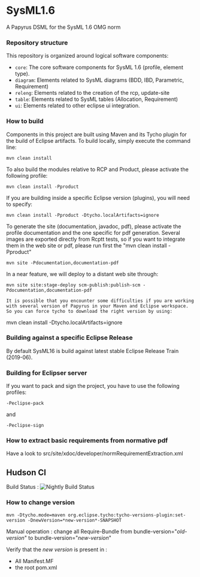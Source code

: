 # SysML1.6
A Papyrus DSML for the SysML 1.6 OMG norm

### Repository structure ###

This repository is organized around logical software components:

* `core`: The core software components for SysML 1.6 (profile, element type).
* `diagram`: Elements related to SysML diagrams (BDD, IBD, Parametric, Requirement)
* `releng`: Elements related to the creation of the rcp, update-site
* `table`: Elements related to SysML tables (Allocation, Requirement)
* `ui`: Elements related to other eclipse ui integration.

### How to build ###

Components in this project are built using Maven and its Tycho plugin for the build of Eclipse artifacts.
To build locally, simply execute the command line:

```
mvn clean install
```

To also build the modules relative to RCP and Product, please activate the following profile:

```
mvn clean install -Pproduct
```

If you are building inside a specific Eclipse version (plugins), you will need to specify:

```
mvn clean install -Pproduct -Dtycho.localArtifacts=ignore
```

To generate the site (documentation, javadoc, pdf), please activate the profile documentation and the one specific for pdf generation.
Several images are exported directly from Rcptt tests, so if you want to integrate them in the web site or pdf, please run first the "mvn clean install -Pproduct"

```
mvn site -Pdocumentation,documentation-pdf
```

In a near feature, we will deploy to a distant web site through:

```
mvn site site:stage-deploy scm-publish:publish-scm -Pdocumentation,documentation-pdf

It is possible that you encounter some difficulties if you are working with several version of Papyrus in your Maven and Eclipse workspace.
So you can force tycho to download the right version by using:

```
mvn clean install -Dtycho.localArtifacts=ignore 

### Building against a specific Eclipse Release ###

By default SysML16 is build against latest stable Eclipse Release Train (2019-06).

### Building for Eclipser server ###

If you want to pack and sign the project, you have to use the following profiles:

```
-Peclipse-pack
```

and

```
-Peclipse-sign
```

### How to extract basic requirements from normative pdf ###

Have a look to src/site/xdoc/developer/normRequirementExtraction.xml

## Hudson CI 
Build Status : ![Nightly Build Status](https://ci.eclipse.org/papyrus/view/Sysml/job/papyrus-sysml16-master/lastBuild/buildStatus)

### How to change version ###

```
mvn -Dtycho.mode=maven org.eclipse.tycho:tycho-versions-plugin:set-version -DnewVersion=*new-version*-SNAPSHOT
```
Manual operation : change all Require-Bundle from bundle-version="*old-version*" to bundle-version="*new-version*"

Verify that the *new version* is present in : 
 - All Manifest.MF 
 - the root pom.xml